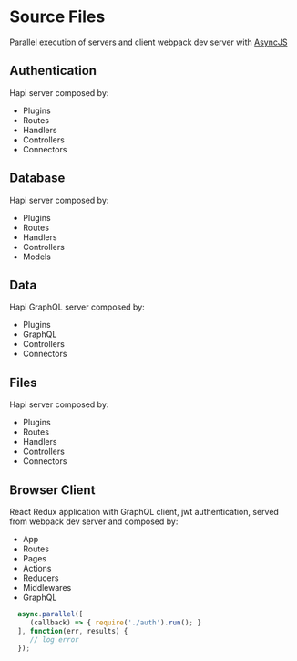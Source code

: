 # Source Files
Parallel execution of servers and client webpack dev server with
[AsyncJS](http://caolan.github.io/async/)

## Authentication
Hapi server composed by:
 - Plugins
 - Routes
 - Handlers
 - Controllers
 - Connectors

## Database
Hapi server composed by:
 - Plugins
 - Routes
 - Handlers
 - Controllers
 - Models

## Data
Hapi GraphQL server composed by:
 - Plugins
 - GraphQL
 - Controllers
 - Connectors

## Files
Hapi server composed by:
 - Plugins
 - Routes
 - Handlers
 - Controllers
 - Connectors

## Browser Client
React Redux application with GraphQL client, jwt authentication,
served from webpack dev server and composed by:
  - App
  - Routes
  - Pages
  - Actions
  - Reducers
  - Middlewares
  - GraphQL

```javascript
  async.parallel([
     (callback) => { require('./auth').run(); }
  ], function(err, results) {
     // log error
  });
```
